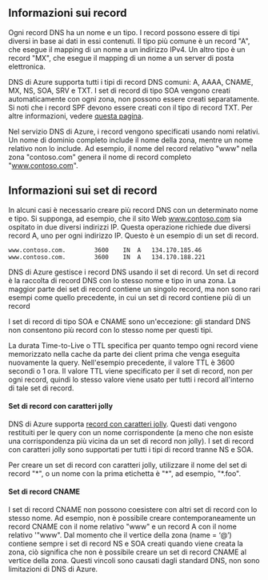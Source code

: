 ## Informazioni sui record

Ogni record DNS ha un nome e un tipo. I record possono essere di tipi diversi in base ai dati in essi contenuti. Il tipo più comune è un record "A", che esegue il mapping di un nome a un indirizzo IPv4. Un altro tipo è un record "MX", che esegue il mapping di un nome a un server di posta elettronica.

DNS di Azure supporta tutti i tipi di record DNS comuni: A, AAAA, CNAME, MX, NS, SOA, SRV e TXT. I set di record di tipo SOA vengono creati automaticamente con ogni zona, non possono essere creati separatamente. Si noti che i record SPF devono essere creati con il tipo di record TXT. Per altre informazioni, vedere [questa pagina](http://tools.ietf.org/html/rfc7208#section-3.1).

Nel servizio DNS di Azure, i record vengono specificati usando nomi relativi. Un nome di dominio completo include il nome della zona, mentre un nome relativo non lo include. Ad esempio, il nome del record relativo "www" nella zona "contoso.com" genera il nome di record completo "www.contoso.com".

## Informazioni sui set di record

In alcuni casi è necessario creare più record DNS con un determinato nome e tipo. Si supponga, ad esempio, che il sito Web www.contoso.com sia ospitato in due diversi indirizzi IP. Questa operazione richiede due diversi record A, uno per ogni indirizzo IP. Questo è un esempio di un set di record.

	www.contoso.com.		3600	IN	A	134.170.185.46
	www.contoso.com.		3600	IN	A	134.170.188.221

DNS di Azure gestisce i record DNS usando il set di record. Un set di record è la raccolta di record DNS con lo stesso nome e tipo in una zona. La maggior parte dei set di record contiene un singolo record, ma non sono rari esempi come quello precedente, in cui un set di record contiene più di un record

I set di record di tipo SOA e CNAME sono un'eccezione: gli standard DNS non consentono più record con lo stesso nome per questi tipi.

La durata Time-to-Live o TTL specifica per quanto tempo ogni record viene memorizzato nella cache da parte dei client prima che venga eseguita nuovamente la query. Nell'esempio precedente, il valore TTL è 3600 secondi o 1 ora. Il valore TTL viene specificato per il set di record, non per ogni record, quindi lo stesso valore viene usato per tutti i record all'interno di tale set di record.

#### Set di record con caratteri jolly

DNS di Azure supporta [record con caratteri jolly](https://en.wikipedia.org/wiki/Wildcard_DNS_record). Questi dati vengono restituiti per le query con un nome corrispondente (a meno che non esiste una corrispondenza più vicina da un set di record non jolly). I set di record con caratteri jolly sono supportati per tutti i tipi di record tranne NS e SOA.  

Per creare un set di record con caratteri jolly, utilizzare il nome del set di record "\*", o un nome con la prima etichetta è "\*", ad esempio, "\*.foo".

#### Set di record CNAME

I set di record CNAME non possono coesistere con altri set di record con lo stesso nome. Ad esempio, non è possibile creare contemporaneamente un record CNAME con il nome relativo "www" e un record A con il nome relativo '"www". Dal momento che il vertice della zona (name = ‘@’) contiene sempre i set di record NS e SOA creati quando viene creata la zona, ciò significa che non è possibile creare un set di record CNAME al vertice della zona. Questi vincoli sono causati dagli standard DNS, non sono limitazioni di DNS di Azure.


